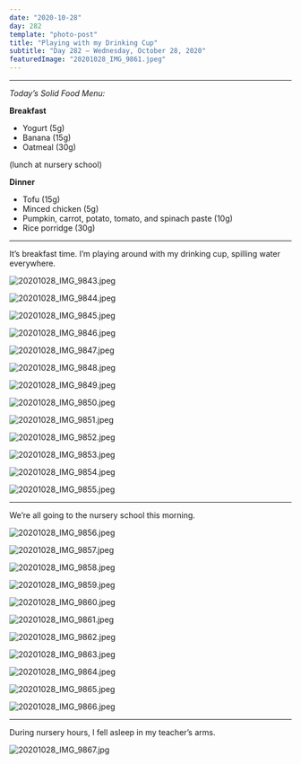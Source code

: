 ```yaml
---
date: "2020-10-28"
day: 282
template: "photo-post"
title: "Playing with my Drinking Cup"
subtitle: "Day 282 – Wednesday, October 28, 2020"
featuredImage: "20201028_IMG_9861.jpeg"
---
```


<hr />

_Today’s Solid Food Menu:_

**Breakfast**

- Yogurt (5g)
- Banana (15g)
- Oatmeal (30g)

(lunch at nursery school)

**Dinner**

- Tofu (15g)
- Minced chicken (5g)
- Pumpkin, carrot, potato, tomato, and spinach paste (10g)
- Rice porridge (30g)

<hr />

It’s breakfast time. I’m playing around with my drinking cup, spilling water everywhere.

![20201028_IMG_9843.jpeg](20201028_IMG_9843.jpeg)

![20201028_IMG_9844.jpeg](20201028_IMG_9844.jpeg)

![20201028_IMG_9845.jpeg](20201028_IMG_9845.jpeg)

![20201028_IMG_9846.jpeg](20201028_IMG_9846.jpeg)

![20201028_IMG_9847.jpeg](20201028_IMG_9847.jpeg)

![20201028_IMG_9848.jpeg](20201028_IMG_9848.jpeg)

![20201028_IMG_9849.jpeg](20201028_IMG_9849.jpeg)

![20201028_IMG_9850.jpeg](20201028_IMG_9850.jpeg)

![20201028_IMG_9851.jpeg](20201028_IMG_9851.jpeg)

![20201028_IMG_9852.jpeg](20201028_IMG_9852.jpeg)

![20201028_IMG_9853.jpeg](20201028_IMG_9853.jpeg)

![20201028_IMG_9854.jpeg](20201028_IMG_9854.jpeg)

![20201028_IMG_9855.jpeg](20201028_IMG_9855.jpeg)

<hr />

We’re all going to the nursery school this morning.

![20201028_IMG_9856.jpeg](20201028_IMG_9856.jpeg)

![20201028_IMG_9857.jpeg](20201028_IMG_9857.jpeg)

![20201028_IMG_9858.jpeg](20201028_IMG_9858.jpeg)

![20201028_IMG_9859.jpeg](20201028_IMG_9859.jpeg)

![20201028_IMG_9860.jpeg](20201028_IMG_9860.jpeg)

![20201028_IMG_9861.jpeg](20201028_IMG_9861.jpeg)

![20201028_IMG_9862.jpeg](20201028_IMG_9862.jpeg)

![20201028_IMG_9863.jpeg](20201028_IMG_9863.jpeg)

![20201028_IMG_9864.jpeg](20201028_IMG_9864.jpeg)

![20201028_IMG_9865.jpeg](20201028_IMG_9865.jpeg)

![20201028_IMG_9866.jpeg](20201028_IMG_9866.jpeg)

<hr />

During nursery hours, I fell asleep in my teacher’s arms.

![20201028_IMG_9867.jpg](20201028_IMG_9867.jpg)
